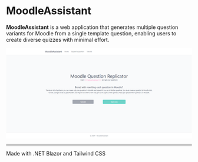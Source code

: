 # MoodleAssistant #

**MoodleAssistant** is a web application that generates multiple question variants for Moodle from a single template question, enabling users to create diverse quizzes with minimal effort.

<img src="https://github.com/S0Ale/MoodleAssistant/blob/master/doc/Home-site.png"/>

- - -
Made with .NET Blazor and Tailwind CSS
